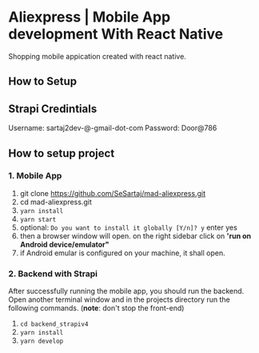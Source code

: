 # Aliexpress | Mobile App development With React Native

Shopping mobile appication created with react native.

## How to Setup

## Strapi Credintials

Username: sartaj2dev-@-gmail-dot-com
Password: Door@786

## How to setup project

### 1. Mobile App
1. git clone https://github.com/SeSartaj/mad-aliexpress.git
2. cd mad-aliexpress.git
3. <code>yarn install</code>
4. <code>yarn start</code>
5. optional: <code>Do you want to install it globally [Y/n]? y</code> enter yes
6. then a browser window will open. on the right sidebar click on **'run on Android device/emulator"**
7. if Android emular is configured on your machine, it shall open. 



### 2. Backend with Strapi
After successfully running the mobile app, you should run the backend.
Open another terminal window and in the projects directory run the following commands. (**note**: don't stop the front-end) 

1. <code>cd backend_strapiv4</code>
2. <code>yarn install</code>
4. <code>yarn develop</code>
